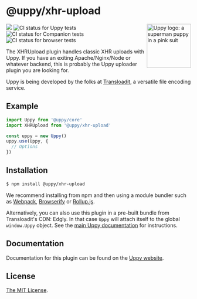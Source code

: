 # @uppy/xhr-upload

<img src="https://uppy.io/images/logos/uppy-dog-head-arrow.svg" width="120" alt="Uppy logo: a superman puppy in a pink suit" align="right">

<a href="https://www.npmjs.com/package/@uppy/xhr-upload"><img src="https://img.shields.io/npm/v/@uppy/xhr-upload.svg?style=flat-square"></a> <img src="https://github.com/transloadit/uppy/workflows/Tests/badge.svg" alt="CI status for Uppy tests"> <img src="https://github.com/transloadit/uppy/workflows/Companion/badge.svg" alt="CI status for Companion tests"> <img src="https://github.com/transloadit/uppy/workflows/End-to-end%20tests/badge.svg" alt="CI status for browser tests">

The XHRUpload plugin handles classic XHR uploads with Uppy. If you have an exiting Apache/Nginx/Node or whatever backend, this is probably the Uppy uploader plugin you are looking for.

Uppy is being developed by the folks at [Transloadit](https://transloadit.com), a versatile file encoding service.

## Example

```js
import Uppy from '@uppy/core'
import XHRUpload from '@uppy/xhr-upload'

const uppy = new Uppy()
uppy.use(Uppy, {
  // Options
})
```

## Installation

```bash
$ npm install @uppy/xhr-upload
```

We recommend installing from npm and then using a module bundler such as [Webpack](https://webpack.js.org/), [Browserify](http://browserify.org/) or [Rollup.js](http://rollupjs.org/).

Alternatively, you can also use this plugin in a pre-built bundle from Transloadit's CDN: Edgly. In that case `Uppy` will attach itself to the global `window.Uppy` object. See the [main Uppy documentation](https://uppy.io/docs/#Installation) for instructions.

## Documentation

Documentation for this plugin can be found on the [Uppy website](https://uppy.io/docs/xhr-upload).

## License

[The MIT License](./LICENSE).
